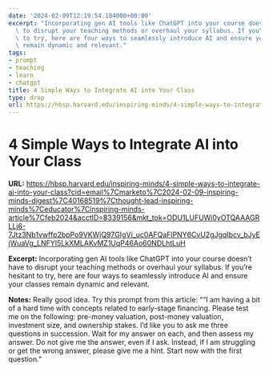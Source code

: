 ```yaml
---
date: '2024-02-09T12:19:54.184000+00:00'
excerpt: "Incorporating gen AI tools like ChatGPT into your course doesn\u2019t have\
  \ to disrupt your teaching methods or overhaul your syllabus. If you\u2019re hesitant\
  \ to try, here are four ways to seamlessly introduce AI and ensure your classes\
  \ remain dynamic and relevant."
tags:
- prompt
- teaching
- learn
- chatgpt
title: 4 Simple Ways to Integrate AI into Your Class
type: drop
url: https://hbsp.harvard.edu/inspiring-minds/4-simple-ways-to-integrate-ai-into-your-class?cid=email%7Cmarketo%7C2024-02-09-inspiring-minds-digest%7C40168519%7Cthought-lead-inspiring-minds%7Ceducator%7Cinspiring-minds-article%7Cfeb2024&acctID=8339156&mkt_tok=ODU1LUFUWi0yOTQAAAGRLLj6-7Jtz3Nb1vwffp2bpPo9VKWjQ97GIgVi_uc0AFQaFlPNY6CvU2gJgqIbcv_bJyEjWuaVg_LNFYI5LkXMLAKvMZ1UqP46Ao60NDLhtLuH
---
```


# 4 Simple Ways to Integrate AI into Your Class

**URL:** https://hbsp.harvard.edu/inspiring-minds/4-simple-ways-to-integrate-ai-into-your-class?cid=email%7Cmarketo%7C2024-02-09-inspiring-minds-digest%7C40168519%7Cthought-lead-inspiring-minds%7Ceducator%7Cinspiring-minds-article%7Cfeb2024&acctID=8339156&mkt_tok=ODU1LUFUWi0yOTQAAAGRLLj6-7Jtz3Nb1vwffp2bpPo9VKWjQ97GIgVi_uc0AFQaFlPNY6CvU2gJgqIbcv_bJyEjWuaVg_LNFYI5LkXMLAKvMZ1UqP46Ao60NDLhtLuH

**Excerpt:** Incorporating gen AI tools like ChatGPT into your course doesn’t have to disrupt your teaching methods or overhaul your syllabus. If you’re hesitant to try, here are four ways to seamlessly introduce AI and ensure your classes remain dynamic and relevant.

**Notes:**
Really good idea. Try this prompt from this article: ““I am having a bit of a hard time with concepts related to early-stage financing. Please test me on the following: pre-money valuation, post-money valuation, investment size, and ownership stakes. I’d like you to ask me three questions in succession. Wait for my answer on each, and then assess my answer. Do not give me the answer, even if I ask. Instead, if I am struggling or get the wrong answer, please give me a hint. Start now with the first question.”
